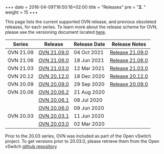 +++
date = 2016-04-09T16:50:16+02:00
title = "Releases"
pre = "<b>2. </b>"
weight = 15
+++

This page lists the current supported OVN release, and previous obsoleted releases, for each series.
To learn more about the release scheme for OVN, please see the versioning document
located [here](https://github.com/ovn-org/ovn/blob/master/Documentation/internals/release-process.rst).

| Series | Release | Release Date | Release Notes |
| ------ | ------- | ------------ | ------------- |
| OVN 21.09 | [OVN 21.09.0](https://github.com/ovn-org/ovn/releases/tag/v21.09.0) | 04 Oct 2021 | [Release 21.09.0](release_21.09.0) |
| OVN 21.06 | [OVN 21.06.0](https://github.com/ovn-org/ovn/releases/tag/v21.06.0) | 18 Jun 2021 | [Release 21.06.0](release_21.06.0) |
| OVN 21.03 | [OVN 21.03.0](https://github.com/ovn-org/ovn/releases/tag/v21.03.0) | 12 Mar 2021 | [Release 21.03.0](release_21.03.0) |
| OVN 20.12 | [OVN 20.12.0](https://github.com/ovn-org/ovn/releases/tag/v20.12.0) | 18 Dec 2020 | [Release 20.12.0](release_20.12.0) |
| OVN 20.09 | [OVN 20.09.0](https://github.com/ovn-org/ovn/releases/tag/v20.09.0) | 29 Sep 2020 | [Release 20.09.0](release_20.09.0) |
| OVN 20.06 | [OVN 20.06.2](https://github.com/ovn-org/ovn/releases/tag/v20.06.2) | 21 Aug 2020 |                                    |
|           | [OVN 20.06.1](https://github.com/ovn-org/ovn/releases/tag/v20.06.1) | 08 Jul 2020 |                                    |
|           | [OVN 20.06.0](https://github.com/ovn-org/ovn/releases/tag/v20.06.0) | 09 Jun 2020 |                                    |
| OVN 20.03 | [OVN 20.03.1](https://github.com/ovn-org/ovn/releases/tag/v20.03.1) | 11 Jun 2020 |                                    |
|           | [OVN 20.03.0](https://github.com/ovn-org/ovn/releases/tag/v20.03.0) | 02 Mar 2020 |                                    |

Prior to the 20.03 series, OVN was included as part of the Open vSwitch project.
To get versions prior to 20.03.0, please retrieve them from the Open vSwitch
[github repository](https://github.com/openvswitch/ovs/releases)
